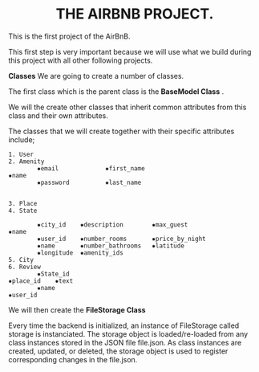 <h1 align="center">THE AIRBNB PROJECT.</h1>
This is the first project of the AirBnB.

This first step is very important because we will use what we build during this project with all other following projects.

**Classes**
We are going to create a number of classes.

The first class which is the parent class is the **BaseModel Class** .

We will the create other classes that inherit common attributes from this class and their own attributes.

The classes that we will create together with their specific attributes include; 

    1. User                                                               2. Amenity       
            ✹email             ✹first_name                                      ✹name           
            ✹password          ✹last_name
                       

    3. Place                                                              4. State
    
            ✹city_id    ✹description        ✹max_guest                         ✹name                 
            ✹user_id    ✹number_rooms       ✹price_by_night               
            ✹name       ✹number_bathrooms   ✹latitude
            ✹longitude  ✹amenity_ids    
    5. City                                                               6. Review
            ✹State_id                                                           ✹place_id    ✹text
            ✹name                                                               ✹user_id
            
 
 We will then create the **FileStorage Class** 
 
Every time the backend is initialized, an instance of FileStorage called storage is instanciated. The storage object is loaded/re-loaded from any class instances stored in the JSON file file.json. As class instances are created, updated, or deleted, the storage object is used to register corresponding changes in the file.json.
  
  
  
  
  
   
  
         
         
     
         
         
 

